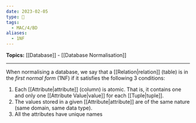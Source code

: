 ```yaml
---
date: 2023-02-05
type: 🧠
tags:
  - MAC/4/BD
aliases:
  - 1NF
---
```


**Topics:** [[Database]] - [[Database Normalisation]]

---

When normalising a database, we say that a [[Relation|relation]] (table) is in the _first normal form_ (1NF) if it satisfies the following 3 conditions:

1. Each [[Attribute|attribute]] (column) is atomic. That is, it contains one and only one [[Attribute Value|value]] for each [[Tuple|tuple]].
2. The values stored in a given [[Attribute|attribute]] are of the same nature (same domain, same data type).
3. All the attributes have unique names
